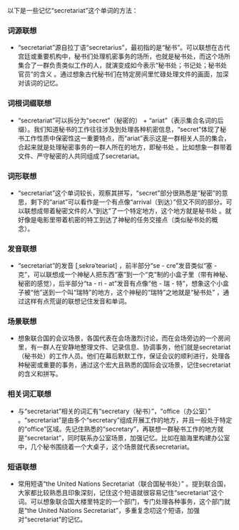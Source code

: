 以下是一些记忆“secretariat”这个单词的方法：

### 词源联想
 - “secretariat”源自拉丁语“secretarius”，最初指的是“秘书”。可以联想在古代宫廷或重要机构中，秘书们处理机密事务的场所，也就是秘书处，而这个场所集合了一群负责类似工作的人，就演变成如今表示“秘书处；书记处；秘书处官员”的含义 。通过想象古代秘书们在特定房间里忙碌处理文件的画面，加深对该词的记忆。

### 词根词缀联想
 - “secretariat”可以拆分为“secret”（秘密的） + “ariat”（表示集合名词的后缀）。我们知道秘书的工作往往涉及到处理各种机密信息，“secret”体现了秘书工作性质中保密性这一重要特点，而“ariat”表示这是一群相关人员的集合，合起来就是处理秘密事务的一群人所在的地方，即秘书处 。比如想象一群带着文件、严守秘密的人共同组成了secretariat。

### 词形联想
 - “secretariat”这个单词较长，观察其拼写，“secret”部分很熟悉是“秘密”的意思，剩下的“ariat”可以看作是一个有点像“arrival（到达）”但又不同的部分。可以联想成带着秘密文件的人“到达”了一个特定地方，这个地方就是秘书处 。就好像是电影里带着机密的特工到达了神秘的任务交接点（类似秘书处的概念）。

### 发音联想
 - “secretariat”的发音 [ˌsekrəˈteəriət] ，前半部分“se - cre”发音类似“塞 - 克”，可以联想成一个神秘人把东西“塞”到一个“克”制的小盒子里（带有神秘、秘密的感觉），后半部分“ta - ri - at”发音有点像“他 - 瑞 - 特”，想象这个小盒子被“他”送到一个叫“瑞特”的地方，这个神秘的“瑞特”之地就是“秘书处” ，通过这样有点荒诞的联想记住发音和单词。

### 场景联想
 - 想象联合国的会议场景，各国代表在会场激烈讨论，而在会场旁边的一个房间里，有一群人在安静地整理文件、记录信息、协调事务，他们就是secretariat（秘书处）的工作人员。他们在幕后默默工作，保证会议的顺利进行，处理各种秘密或重要的事务，通过这个宏大且熟悉的国际会议场景，记住secretariat的含义和拼写。

### 相关词汇联想
 - 与“secretariat”相关的词汇有“secretary（秘书）”，“office（办公室）” 。“secretariat”是由多个“secretary”组成开展工作的地方，并且一般处于特定的“office”区域。先记住熟悉的“secretary”，再联想一群秘书工作的地方就是“secretariat”，同时联系办公室场景，加强记忆。比如在脑海里构建办公室中，几个秘书围绕着一个大桌子，这个场景就代表secretariat。

### 短语联想
 - 常用短语“the United Nations Secretariat（联合国秘书处）” 。提到联合国，大家都比较熟悉且印象深刻，记住这个短语就很容易记住“secretariat”这个词。可以想象联合国大楼里特定的一个部门，专门处理各种事务，这个部门就是“the United Nations Secretariat”，多重复念叨这个短语，加强对“secretariat”的记忆。 